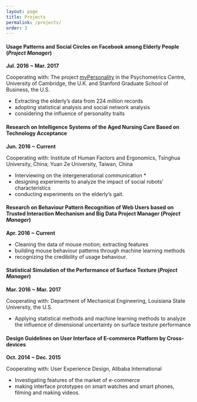 ```yaml
---
layout: page
title: Projects
permalink: /projects/
order: 3
---
```



#### Usage Patterns and Social Circles on Facebook among Elderly People (*Project Manager*)
**Jul. 2016 ~ Mar. 2017**

Cooperating with: The project [myPersonality](https://www.psychometrics.cam.ac.uk/productsservices/mypersonality) in the Psychometrics Centre, University of Cambridge, the U.K. and Stanford Graduate School of Business, the U.S.

* Extracting the elderly’s data from 224 million records 
* adopting statistical analysis and social network analysis
* considering the influence of personality traits

#### Research on Intelligence Systems of the Aged Nursing Care Based on Technology Acceptance
**Jun. 2016 ~ Current**

Cooperating with: Institute of Human Factors and Ergonomics, Tsinghua University, China; Yuan Ze University, Taiwan, China

* Interviewing on the intergenerational communication *
* designing experiments to analyze the impact of social robots’ characteristics
* conducting experiments on the elderly’s gait.

#### Research on Behaviour Pattern Recognition of Web Users based on Trusted Interaction Mechanism and Big Data Project Manager (*Project Manager*)
**Apr. 2016 ~ Current**

* Cleaning the data of mouse motion; extracting features
* building mouse behaviour patterns through machine learning methods
* recognizing the credibility of usage behaviour.

#### Statistical Simulation of the Performance of Surface Texture (*Project Manager*)
**Mar. 2016 ~ Mar. 2017**

Cooperating with: Department of Mechanical Engineering, Louisiana State University, the U.S.

* Applying statistical methods and machine learning methods to analyze the influence of dimensional uncertainty on surface texture performance


#### Design Guidelines on User Interface of E-commerce Platform by Cross-devices
**Oct. 2014 ~ Dec. 2015**

Cooperating with: User Experience Design, Alibaba International

* Investigating features of the market of e-commerce
* making interface prototypes on smart watches and smart phones, filming and making videos.
